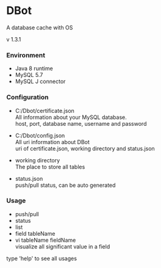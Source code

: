 # DBot
A database cache with OS

v 1.3.1

### Environment
 - Java 8 runtime
 - MySQL 5.7
 - MySQL J connector

### Configuration

 - C:/Dbot/certificate.json  
 	All information about your MySQL database.  
	host, port, database name, username and password
		
 - C:/Dbot/config.json  
     All uri information about DBot  
     uri of certificate.json, working directory and status.json
	
 - working directory  
     The place to store all tables
   
 - status.json  
     push/pull status, can be auto generated

### Usage

 - push/pull
 - status
 - list
 - field tableName
 - vi tableName fieldName  
   visualize all significant value in a field

 type 'help' to see all usages

 
